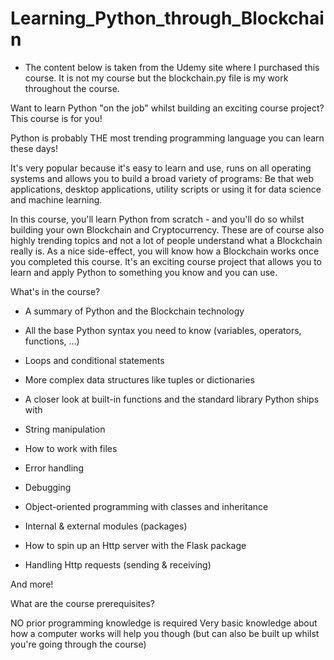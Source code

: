 # Learning_Python_through_Blockchain

- The content below is taken from the Udemy site where I purchased this course. 
It is not my course but the blockchain.py file is my work throughout the course.


Want to learn Python "on the job" whilst building an exciting course project? This course is for you!

Python is probably THE most trending programming language you can learn these days!

It's very popular because it's easy to learn and use, runs on all operating systems and allows you to build a broad variety of programs: Be that web applications, desktop applications, utility scripts or using it for data science and machine learning.

In this course, you'll learn Python from scratch - and you'll do so whilst building your own Blockchain and Cryptocurrency. These are of course also highly trending topics and not a lot of people understand what a Blockchain really is. As a nice side-effect, you will know how a Blockchain works once you completed this course. It's an exciting course project that allows you to learn and apply Python to something you know and you can use.

What's in the course?

- A summary of Python and the Blockchain technology

- All the base Python syntax you need to know (variables, operators, functions, ...)

- Loops and conditional statements

- More complex data structures like tuples or dictionaries

- A closer look at built-in functions and the standard library Python ships with

- String manipulation

- How to work with files

- Error handling

- Debugging

- Object-oriented programming with classes and inheritance

- Internal & external modules (packages)

- How to spin up an Http server with the Flask package

- Handling Http requests (sending & receiving)

And more!

What are the course prerequisites?

NO prior programming knowledge is required
Very basic knowledge about how a computer works will help you though (but can also be built up whilst you're going through the course)
